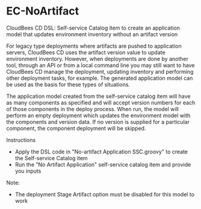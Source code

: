 # EC-NoArtifact

CloudBees CD DSL: Self-service Catalog item to create an application model that updates environment inventory without an artifact version

For legacy type deployments where artifacts are pushed to application servers, CloudBees CD uses the artifact version value to update environment inventory. However, when deployments are done by another tool, through an API or from a local command line you may still want to have CloudBees CD manage the deployment, updating inventory and performing other deployment tasks, for example. The generated application model can be used as the basis for these types of situations.

The application model created from the self-service catalog item will have as many components as specified and will accept version numbers for each of those components in the deploy process. When run, the model will perform an empty deployment which updates the environment model with the components and version data. If no version is supplied for a particular component, the component deployment will be skipped.

Instructions
- Apply the DSL code in "No-artifact Application SSC.groovy" to create the Self-service Catalog item
- Run the "No Artifact Application" self-service catalog item and provide you inputs

Note:
- The deployment Stage Artifact option must be disabled for this model to work